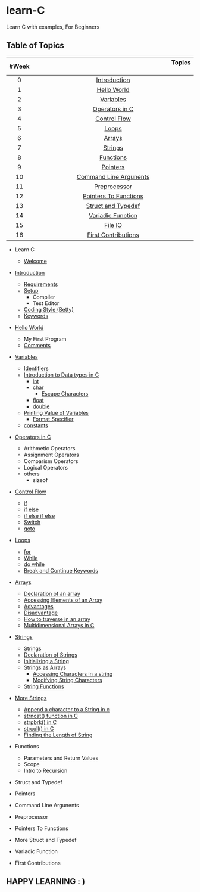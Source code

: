 # learn-C
Learn C with examples, For Beginners
## Table of Topics
| #Week | &nbsp;&nbsp;&nbsp;&nbsp;&nbsp;&nbsp;&nbsp;&nbsp;&nbsp;&nbsp;&nbsp;&nbsp;&nbsp;&nbsp;&nbsp;&nbsp;&nbsp;&nbsp;&nbsp;&nbsp;&nbsp;&nbsp;&nbsp;&nbsp;&nbsp;&nbsp;&nbsp;&nbsp;&nbsp;&nbsp;&nbsp;&nbsp;&nbsp;&nbsp;&nbsp;&nbsp;&nbsp;&nbsp;&nbsp;&nbsp;&nbsp;&nbsp;&nbsp;&nbsp;&nbsp;&nbsp;&nbsp;&nbsp;&nbsp;&nbsp;&nbsp;&nbsp;&nbsp;&nbsp;&nbsp;&nbsp;&nbsp;&nbsp;&nbsp;&nbsp;&nbsp;&nbsp;&nbsp;&nbsp;&nbsp;&nbsp;&nbsp;&nbsp;&nbsp;&nbsp;&nbsp;&nbsp;&nbsp;&nbsp;&nbsp;&nbsp;&nbsp;&nbsp;&nbsp;&nbsp;&nbsp;&nbsp;&nbsp;&nbsp;&nbsp;Topics &nbsp;&nbsp;&nbsp;&nbsp;&nbsp;&nbsp;&nbsp;&nbsp;&nbsp;&nbsp;&nbsp;&nbsp;&nbsp;&nbsp;&nbsp;&nbsp;&nbsp;&nbsp;&nbsp;&nbsp;&nbsp;&nbsp;&nbsp;&nbsp;&nbsp;&nbsp;&nbsp;&nbsp;&nbsp;&nbsp;&nbsp;&nbsp;&nbsp;&nbsp;&nbsp;&nbsp;&nbsp;&nbsp;&nbsp;&nbsp;&nbsp;&nbsp;&nbsp;&nbsp;&nbsp;&nbsp;&nbsp;&nbsp;&nbsp;&nbsp;&nbsp;&nbsp;&nbsp;&nbsp;&nbsp;&nbsp;&nbsp;&nbsp;&nbsp;&nbsp;&nbsp;&nbsp;&nbsp;&nbsp;&nbsp;&nbsp;&nbsp;&nbsp;&nbsp;&nbsp;&nbsp;&nbsp;&nbsp;&nbsp;&nbsp;&nbsp;&nbsp;&nbsp;&nbsp;&nbsp;&nbsp;&nbsp;&nbsp;&nbsp;&nbsp;&nbsp;&nbsp;&nbsp;&nbsp;&nbsp;&nbsp; |
| :--------:|:---------------------------------:|
| 0 | [Introduction](./00_Introduction/introduction.md) |
| 1 | [Hello World](./01_Hello_world/hello_world.md) |
| 2 | [Variables](./02_Variables/variables.md) |
| 3 | [Operators in C](./02_Variables/operators.md#operators) |
| 4 | [Control Flow](./03_Control_flow/control_flow.md) |
| 5 | [Loops](./04_Loops/loops.md) |
| 6 | [Arrays](./05_Arrays/arrays.md) |
| 7 | [Strings](./04_Strings/strings.md)
| 8 | [Functions]() |
| 9 | [Pointers]() |
| 10 | [Command Line Argunents]() |
| 11 | [Preprocessor]()|
| 12 | [Pointers To Functions]() |
| 13 | [Struct and Typedef]() |
| 14 | [Variadic Function]() |
| 15 | [File IO]() |
| 16 | [First Contributions]() |

* Learn C
	* [Welcome](./README.md)
* [Introduction](./00_Introduction/introduction.md#introduction)
	* [Requirements](./00_Introduction/introduction.md#requirement)
	* [Setup](./00_Introduction/introduction.md#setup)
		* Compiler
		* Test Editor
	* [Coding Style (Betty)](./00_introduction/introduction.md#coding-style-betty)
	* [Keywords](./00_introduction/introduction.md#keywords)
* [Hello World](./01_Hello_world/hello_world.md#hello-world)
	* My First Program
	* [Comments](./01_Hello_world/hello_world.md#comments)
* [Variables](./02_Variables/variables.md#variables)
	* [Identifiers](./02_Variables/variables.md#identifiers)
	* [Introduction to Data types in C](./02_Variables/variables.md#data-types)
		* [int](./02_Variables/variables.md#int)
		* [char](./02_Variables/variables.md#char)
			* [Escape Characters](./02_Variables/variables.md#escape-characters)
		* [float](./02_Variables/variables.md#float)
		* [double](./02_Variables/variables.md#double)
	* [Printing Value of Variables](./02_Variables/variables.md#printing-values-of-variables)
		* [Format Specifier](./02_Variables/variables.md#format-specifiers)
	* [constants](./02_Variables/variables.md#constants)
* [Operators in C](./02_Variables/operators.md)
	* Arithmetic Operators
	* Assignment Operators
	* Comparism Operators
	* Logical Operators
	* others
		* sizeof
* [Control Flow](./03_Control_flow/control_flow.md)
	* [if](./03_Control_flow/control_flow.md#if-statement)
	* [if else](./03_Control_flow/control_flow.md#else-statement)
	* [if else if else](./03_Control_flow/control_flow.md#else-if-statement)
	* [Switch](./03_Control_flow/control_flow.md#switch)
	* [goto](./03_Control_flow/control_flow.md#goto)
* [Loops](./04_Loops/loops.md)
	* [for](./04_Loops/loops.md#for-loop)
	* [While](./04_Loops/loops.md#while-loop)
	* [do while](./04_Loops/loops.md#do-while)
	* [Break and Continue Keywords](./04_Loops/loops.md#break-keyword)
* [Arrays](./05_Arrays/arrays.md)
    * [Declaration of an array](./05_Arrays/arrays.md#declaration)
	* [Accessing Elements of an Array](./05_Arrays/arrays.md#accessing-and-modifying-array-elements)
    * [Advantages](./05_Arrays/arrays.md#advantages)
    * [Disadvantage](./05_Arrays/arrays.md#disadvantages)
    * [How to traverse in an array](./05_Arrays/arrays.md#traverse)
    * [Multidimensional Arrays in C](./05_Arrays/arrays.md#multidimensional_array)
* [Strings](./06_Strings/strings.md)
    * [Strings](./06_Strings/strings.md#strings)
    * [Declaration of Strings](./06_Strings/strings.md$declaration)
    * [Initializing a String](./06_Strings/strings.md#initializing)
	* [Strings as Arrays](./06_Strings/strings.md#strings-as-arrays)
		* [Accessing Characters in a string](./06_Strings/strings.md#accessing-string-characters)
		* [Modifying String Characters](./06_Strings/strings.md#modifying-string-characters)
	* [String Functions](./06_Strings/strings.md#common-string-functions-in-c)

* [More Strings](./06_1_More_Strings/more_strings.md)
    * [Append a character to a String in c](./06_1_More_Strings/more_strings.md#appendment)
    * [strncat() function in C](./06_1_More_Strings/more_strings.md#strncat())
    * [strpbrk() in C](./06_1_More_Strings/more_strings.md#strpbrk())
    * [strcoll() in C](./06_1_More_Strings/more_strings.md#strcoll())
    * [Finding the Length of String](./06_1_More_Strings/more_strings.md#length)
* Functions 
	* Parameters and Return Values
	* Scope
	* Intro to Recursion
* Struct and Typedef 
* Pointers 
* Command Line Argunents
* Preprocessor
* Pointers To Functions 
* More Struct and Typedef 
* Variadic Function 
* First Contributions

## HAPPY LEARNING : )
